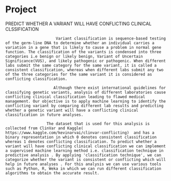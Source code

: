 # Project

PREDICT WHETHER A VARIANT WILL HAVE CONFLICTING CLINICAL CLSSIFICATION 

                          Variant classification is sequence-based testing of the germ-line DNA to determine whether an individual carries a variation in a gene that is likely to cause a problem in normal gene function. The classification of the variants is condensed into three categories i.e benign or likely benign, Variant of Uncertain Significance(VUS), and likely pathogenic or pathogenic. When different labs submit the same category for the same variant, it is called a consistent classification, whereas when different labs submit any two of the three categories for the same variant it is considered as conflicting classification.   
                          
                         Although there exist international guidelines for classifying genetic variants, analysis of different laboratories cause conflicting clinical classification leading to flawed medical management. Our objective is to apply machine learning to identify the conflicting variant by comparing different lab results and predicting whether a genetic variant will have a conflicting clinical classification in future analyses.      
                         
                      The dataset that is used for this analysis is collected from ClinVar and Kaggle( https://www.kaggle.com/kevinarvai/clinvar-conflicting)  and has a binary representation in which 0 denotes consistent classification whereas 1 denotes conflicting classification. To predict whether a variant will have conflicting clinical classification we can implement a supervised machine learning method i.e. classification technique in predictive analysis . By applying 'classification technique', we can categorize whether the variant is consistent or conflicting which will help in future analyses . For this analysis we can use various tools such as Python, R, Weka in which we can run different classification algorithms to obtain the accurate result.
